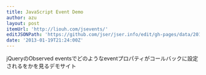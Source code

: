 ```yaml
---
title: JavaScript Event Demo
author: azu
layout: post
itemUrl: 'http://liouh.com/jsevents/'
editJSONPath: 'https://github.com/jser/jser.info/edit/gh-pages/data/2013/01/index.json'
date: '2013-01-19T21:24:00Z'
---
```

jQueryのObserved eventsでどのようなeventプロパティがコールバックに設定されるをかを見るデモサイト
